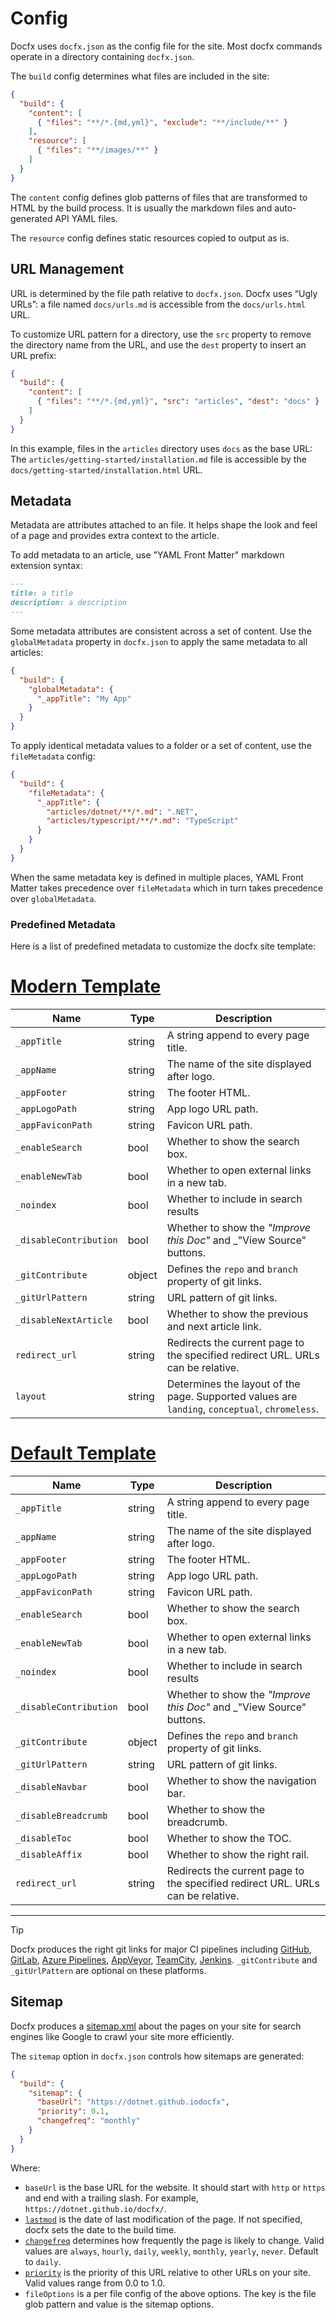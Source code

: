 # Config

Docfx uses `docfx.json` as the config file for the site. Most docfx commands operate in a directory containing `docfx.json`.

The `build` config determines what files are included in the site:

```json
{
  "build": {
    "content": [
      { "files": "**/*.{md,yml}", "exclude": "**/include/**" }
    ],
    "resource": [
      { "files": "**/images/**" }
    ]
  }
}
```

The `content` config defines glob patterns of files that are transformed to HTML by the build process. It is usually the markdown files and auto-generated API YAML files.

The `resource` config defines static resources copied to output as is.

## URL Management

URL is determined by the file path relative to `docfx.json`. Docfx uses “Ugly URLs”: a file named `docs/urls.md` is accessible from the `docs/urls.html` URL.

To customize URL pattern for a directory, use the `src` property to remove the directory name from the URL, and use the `dest` property to insert an URL prefix:

```json
{
  "build": {
    "content": [
      { "files": "**/*.{md,yml}", "src": "articles", "dest": "docs" }
    ]
  }
}
```

In this example, files in the `articles` directory uses `docs` as the base URL: The `articles/getting-started/installation.md` file is accessible by the `docs/getting-started/installation.html` URL.

## Metadata

Metadata are attributes attached to an file. It helps shape the look and feel of a page and provides extra context to the article.

To add metadata to an article, use "YAML Front Matter" markdown extension syntax:

```md
---
title: a title
description: a description
---
```

Some metadata attributes are consistent across a set of content. Use the `globalMetadata` property in `docfx.json` to apply the same metadata to all articles:

```json
{
  "build": {
    "globalMetadata": {
      "_appTitle": "My App"
    }
  }
}
```

To apply identical metadata values to a folder or a set of content, use the `fileMetadata` config:

```json
{
  "build": {
    "fileMetadata": {
      "_appTitle": {
        "articles/dotnet/**/*.md": ".NET",
        "articles/typescript/**/*.md": "TypeScript"
      }
    }
  }
}
```

When the same metadata key is defined in multiple places, YAML Front Matter takes precedence over `fileMetadata` which in turn takes precedence over `globalMetadata`.

### Predefined Metadata

Here is a list of predefined metadata to customize the docfx site template:

# [Modern Template](#tab/modern)

Name         | Type    | Description
----------------------|---------|---------------------------
`_appTitle`             | string  | A string append to every page title.
`_appName`              | string  | The name of the site displayed after logo.
`_appFooter`            | string  | The footer HTML.
`_appLogoPath`          | string  | App logo URL path.
`_appFaviconPath`       | string  | Favicon URL path.
`_enableSearch`         | bool    | Whether to show the search box.
`_enableNewTab`         | bool    | Whether to open external links in a new tab.
`_noindex`              | bool  | Whether to include in search results
`_disableContribution`  | bool    | Whether to show the _"Improve this Doc"_ and _"View Source" buttons.
`_gitContribute`        | object  | Defines the `repo` and `branch` property of git links.
`_gitUrlPattern`        | string  | URL pattern of git links.
`_disableNextArticle`   | bool    | Whether to show the previous and next article link.
`redirect_url`          | string  | Redirects the current page to the specified redirect URL. URLs can be relative.
`layout`                | string  | Determines the layout of the page. Supported values are `landing`, `conceptual`, `chromeless`.

# [Default Template](#tab/default)

Name         | Type    | Description
----------------------|---------|---------------------------
`_appTitle`             | string  | A string append to every page title.
`_appName`              | string  | The name of the site displayed after logo.
`_appFooter`            | string  | The footer HTML.
`_appLogoPath`          | string  | App logo URL path.
`_appFaviconPath`       | string  | Favicon URL path.
`_enableSearch`         | bool    | Whether to show the search box.
`_enableNewTab`         | bool    | Whether to open external links in a new tab.
`_noindex`              | bool  | Whether to include in search results
`_disableContribution`  | bool    | Whether to show the _"Improve this Doc"_ and _"View Source" buttons.
`_gitContribute`        | object  | Defines the `repo` and `branch` property of git links.
`_gitUrlPattern`        | string  | URL pattern of git links.
`_disableNavbar`        | bool    | Whether to show the navigation bar.
`_disableBreadcrumb`    | bool    | Whether to show the breadcrumb.
`_disableToc`           | bool    | Whether to show the TOC.
`_disableAffix`         | bool    | Whether to show the right rail.
`redirect_url`          | string  | Redirects the current page to the specified redirect URL. URLs can be relative.

---

> [!TIP]
> Docfx produces the right git links for major CI pipelines including [GitHub](https://github.com/features/actions), [GitLab](https://about.gitlab.com/gitlab-ci/), [Azure Pipelines](https://azure.microsoft.com/en-us/services/devops/pipelines/), [AppVeyor](https://www.appveyor.com/), [TeamCity](https://www.jetbrains.com/teamcity/), [Jenkins](https://jenkins.io/). `_gitContribute` and `_gitUrlPattern` are optional on these platforms.

## Sitemap

Docfx produces a [sitemap.xml](https://www.sitemaps.org/protocol.html) about the pages on your site for search engines like Google to crawl your site more efficiently.

The `sitemap` option in `docfx.json` controls how sitemaps are generated:

```json
{
  "build": {
    "sitemap": {
      "baseUrl": "https://dotnet.github.iodocfx",
      "priority": 0.1,
      "changefreq": "monthly"
    }
  }
}
```

Where:

- `baseUrl` is the base URL for the website. It should start with `http` or `https` and end with a trailing slash. For example, `https://dotnet.github.io/docfx/`.
- [`lastmod`](https://www.sitemaps.org/protocol.html#lastmod) is the date of last modification of the page. If not specified, docfx sets the date to the build time.
- [`changefreq`](https://www.sitemaps.org/protocol.html#changefreqdef) determines how frequently the page is likely to change. Valid values are `always`, `hourly`, `daily`, `weekly`, `monthly`, `yearly`, `never`. Default to `daily`.
- [`priority`](https://www.sitemaps.org/protocol.html#priority) is the priority of this URL relative to other URLs on your site. Valid values range from 0.0 to 1.0.
- `fileOptions` is a per file config of the above options. The key is the file glob pattern and value is the sitemap options.
